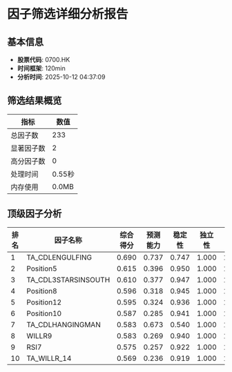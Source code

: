 # 因子筛选详细分析报告

## 基本信息
- **股票代码**: 0700.HK
- **时间框架**: 120min
- **分析时间**: 2025-10-12 04:37:09

## 筛选结果概览
| 指标 | 数值 |
|------|------|
| 总因子数 | 233 |
| 显著因子数 | 2 |
| 高分因子数 | 0 |
| 处理时间 | 0.55秒 |
| 内存使用 | 0.0MB |

## 顶级因子分析
| 排名 | 因子名称 | 综合得分 | 预测能力 | 稳定性 | 独立性 | 实用性 |
|------|----------|----------|----------|--------|--------|--------|
| 1 | TA_CDLENGULFING | 0.690 | 0.737 | 0.747 | 1.000 | 1.000 |
| 2 | Position5 | 0.615 | 0.396 | 0.950 | 1.000 | 1.000 |
| 3 | TA_CDL3STARSINSOUTH | 0.610 | 0.377 | 0.947 | 1.000 | 1.000 |
| 4 | Position8 | 0.596 | 0.318 | 0.945 | 1.000 | 1.000 |
| 5 | Position12 | 0.595 | 0.324 | 0.936 | 1.000 | 1.000 |
| 6 | Position10 | 0.587 | 0.285 | 0.941 | 1.000 | 1.000 |
| 7 | TA_CDLHANGINGMAN | 0.583 | 0.673 | 0.540 | 1.000 | 1.000 |
| 8 | WILLR9 | 0.583 | 0.269 | 0.940 | 1.000 | 1.000 |
| 9 | RSI7 | 0.575 | 0.257 | 0.922 | 1.000 | 1.000 |
| 10 | TA_WILLR_14 | 0.569 | 0.236 | 0.919 | 1.000 | 1.000 |
